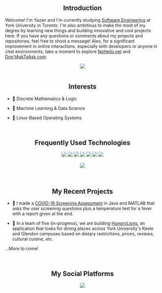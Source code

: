 <h2 align="center">Introduction</h2>

Welcome! I'm Yazan and I'm currently studying <a href="https://lassonde.yorku.ca/academics/software-engineering">Software Engineering</a> at York University in Toronto. I'm also ambitious to make the most of my degree by learning new things and building innovative and cool projects here. If you have any questions or comments about my projects and repositories, feel free to shoot a message! Also, for a significant improvement in online interactions, especially with developers or anyone in chat environments, take a moment to explore <a href="https://nohello.net/en/" target="_blank">NoHello.net</a> and <a href="https://dontasktoask.com/" target="_blank">Don'tAskToAsk.com</a>. 
<br>
<div align="center">
  <img src="https://github-readme-stats.vercel.app/api?username=hxddad&theme=blue-green">
</div>
<br>

<h2 align="center">Interests</h2>

- 🎲 Discrete Mathematics & Logic
  
- 🤖 Machine Learning & Data Science
  
- 🐧 Linux-Based Operating Systems

<br>
<h2 align="center">Frequently Used Technologies</h2>

<div align="center">
  <img src="https://img.shields.io/badge/python%20-%2314354C.svg?&style=for-the-badge&logo=python&logoColor=white">
  <img src="https://img.shields.io/badge/Java-ED8B00?style=for-the-badge&logo=java&logoColor=white">
  <img src="https://img.shields.io/badge/MATLAB-0076A8?style=for-the-badge&logo=matlab&logoColor=white">
  <img src="https://img.shields.io/badge/R-276DC3?style=for-the-badge&logo=r&logoColor=white">
  <img src="https://img.shields.io/badge/Assembly-007AAC?style=for-the-badge&logo=assemblyscript&logoColor=white"> <!-- Note: AssemblyScript logo used, you might want to customize this -->
  <img src="https://img.shields.io/badge/C-A8B9CC?style=for-the-badge&logo=c&logoColor=black">
  <img src="https://img.shields.io/badge/Bash-4EAA25?style=for-the-badge&logo=gnu-bash&logoColor=white">
</div>

<br>
<div align="center">
  <img src="https://github-readme-stats.vercel.app/api/top-langs/?username=hxddad&theme=blue-black">
</div>
<br>

<br>
<h2 align="center">My Recent Projects</h2>

- 🏥 I made a <a href="https://github.com/hxddad/COVID-19-Screening-Assessment">COVID-19 Screening Assessment</a> in Java and MATLAB that asks the user screening questions plus a temperature test for a fever with a report given at the end.

- 🥡 In a team of five (in-progress), we are building <a href="https://github.com/hxddad/HungryLions">HungryLions</a>, an application that looks for dining places across York University's Keele and Glendon campuses based on dietary restrictions, prices, reviews, cultural cuisine, etc.

...More to come!

<br>
<h2 align="center">My Social Platforms</h2>
<p align="center">
  <a href="www.linkedin.com/in/yazan117"><img src="https://img.shields.io/badge/linkedin-%230077B5.svg?&style=for-the-badge&logo=linkedin&logoColor=white"/></a>
</p>
